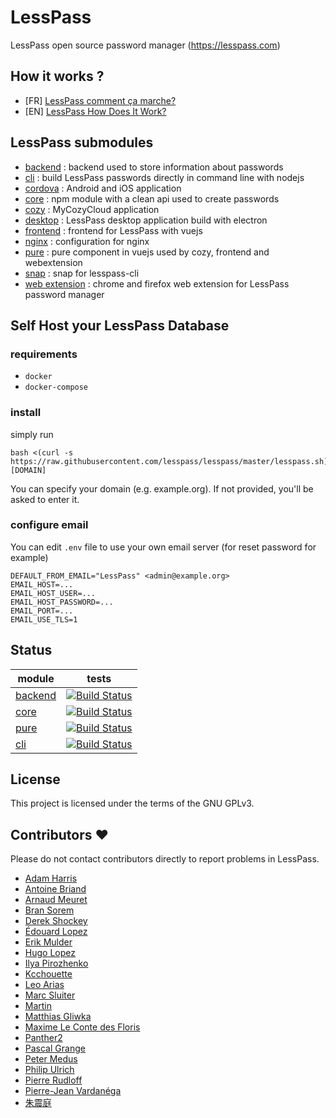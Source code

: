 # LessPass

LessPass open source password manager (https://lesspass.com)


## How it works ?

 * [FR] [LessPass comment ça marche?](https://blog.lesspass.com/lesspass-comment-%C3%A7a-marche-9f1201fffda5#.yjmd1bcad)
 * [EN] [LessPass How Does It Work?](https://blog.lesspass.com/lesspass-how-it-works-dde742dd18a4#.vbgschksh)

## LessPass submodules

 - [backend](https://github.com/lesspass/backend) : backend used to store information about passwords
 - [cli](https://github.com/lesspass/cli) : build LessPass passwords directly in command line with nodejs
 - [cordova](https://github.com/lesspass/cordova) : Android and iOS application
 - [core](https://github.com/lesspass/core) : npm module with a clean api used to create passwords
 - [cozy](https://github.com/lesspass/cozy) : MyCozyCloud application
 - [desktop](https://github.com/lesspass/desktop) : LessPass desktop application build with electron
 - [frontend](https://github.com/lesspass/frontend) : frontend for LessPass with vuejs
 - [nginx](https://github.com/lesspass/nginx) : configuration for nginx
 - [pure](https://github.com/lesspass/pure) : pure component in vuejs used by cozy, frontend and webextension
 - [snap](https://github.com/lesspass/snap) : snap for lesspass-cli
 - [web extension](https://github.com/lesspass/webextension) : chrome and firefox web extension for LessPass password manager


## Self Host your LessPass Database

### requirements 

 * `docker`
 * `docker-compose`

### install 

simply run 

    bash <(curl -s https://raw.githubusercontent.com/lesspass/lesspass/master/lesspass.sh) [DOMAIN]

You can specify your domain (e.g. example.org). If not provided, you'll be asked to enter it.

### configure email

You can edit `.env` file to use your own email server (for reset password for example)

```
DEFAULT_FROM_EMAIL="LessPass" <admin@example.org>
EMAIL_HOST=...
EMAIL_HOST_USER=...
EMAIL_HOST_PASSWORD=...
EMAIL_PORT=...
EMAIL_USE_TLS=1
```

## Status

| module | tests |
| --- | --- |
| [backend](https://github.com/lesspass/backend) | [![Build Status](https://travis-ci.org/lesspass/backend.svg?branch=master)](https://travis-ci.org/lesspass/backend) |
| [core](https://github.com/lesspass/core) | [![Build Status](https://travis-ci.org/lesspass/core.svg?branch=master)](https://travis-ci.org/lesspass/core) |
| [pure](https://github.com/lesspass/pure) | [![Build Status](https://travis-ci.org/lesspass/pure.svg?branch=master)](https://travis-ci.org/lesspass/pure) |
| [cli](https://github.com/lesspass/cli) | [![Build Status](https://travis-ci.org/lesspass/cli.svg?branch=master)](https://travis-ci.org/lesspass/cli) |


## License

This project is licensed under the terms of the GNU GPLv3.

## Contributors :heart:

Please do not contact contributors directly to report problems in LessPass.

 * [Adam Harris](https://github.com/aharris88)
 * [Antoine Briand](https://github.com/antoine-briand)
 * [Arnaud Meuret](https://github.com/ameuret)
 * [Bran Sorem](https://github.com/bransorem)
 * [Derek Shockey](https://github.com/derelk)
 * [Édouard Lopez](https://github.com/edouard-lopez)
 * [Erik Mulder](https://github.com/ewjmulder)
 * [Hugo Lopez](https://github.com/hugolpz)
 * [Ilya Pirozhenko](https://github.com/sochix)
 * [Kcchouette](https://github.com/Kcchouette)
 * [Leo Arias](https://github.com/elopio)
 * [Marc Sluiter](https://github.com/slintes)
 * [Martin](https://github.com/martinseener)
 * [Matthias Gliwka](https://github.com/gliwka)
 * [Maxime Le Conte des Floris](https://github.com/mlcdf)
 * [Panther2](https://github.com/panther2)
 * [Pascal Grange](https://github.com/pgrange)
 * [Peter Medus](https://github.com/Facel3ss1)
 * [Philip Ulrich](https://github.com/philip-ulrich)
 * [Pierre Rudloff](https://github.com/Rudloff)
 * [Pierre-Jean Vardanéga](https://github.com/pvardanega)
 * [朱震庭](https://github.com/r2qokk)

